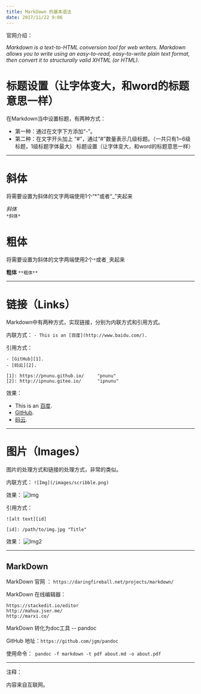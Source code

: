 ```yaml
---
title: MarkDown 的基本语法 
date: 2017/11/22 9:06 
---
```


官网介绍：

*Markdown is a text-to-HTML conversion tool for web writers. 
Markdown allows you to write using an easy-to-read, 
easy-to-write plain text format, then convert it to structurally 
valid XHTML (or HTML).*


# 标题设置（让字体变大，和word的标题意思一样）
在Markdown当中设置标题，有两种方式：
- 第一种：通过在文字下方添加“-”。
- 第二种：在文字开头加上 “#”，通过“#”数量表示几级标题。（一共只有1~6级标题，1级标题字体最大）
标题设置（让字体变大，和word的标题意思一样）

---

# 斜体
将需要设置为斜体的文字两端使用1个“*”或者“_”夹起来

*斜体*  
``` *斜体* ```

# 粗体
将需要设置为斜体的文字两端使用2个``` * ```或者``` _ ```夹起来

**粗体** 
``` **粗体** ```

---

# 链接（Links）
Markdown中有两种方式，实现链接，分别为内联方式和引用方式。

内联方式： 
```- This is an [百度](http://www.baidu.com/). ```

引用方式：
``` 
- [GitHub][1].
- [码云][2].

[1]: https://pnunu.github.io/     "pnunu" 
[2]: http://ipnunu.gitee.io/      "ipnunu"  
```
效果：
- This is an [百度](http://www.baidu.com/).
- [GitHub][1].
- [码云][2].

---

# 图片（Images）
图片的处理方式和链接的处理方式，非常的类似。

内联方式：
``` ![Img](/images/scribble.png) ```

效果：
![Img](/images/scribble.png)

引用方式：
``` 
![alt text][id] 

[id]: /path/to/img.jpg "Title"  
```
效果：
![Img2][3] 

---

MarkDown
--------

MarkDown 官网 ： ``` https://daringfireball.net/projects/markdown/ ```

MarkDown 在线编辑器： 

``` 
https://stackedit.io/editor 
http://mahua.jser.me/
http://marxi.co/
```

MarkDown 转化为doc工具 -- pandoc

GitHub 地址：``` https://github.com/jgm/pandoc ```

使用命令：```  pandoc -f markdown -t pdf about.md -o about.pdf ```

---

注释：

内容来自互联网。

[1]: https://pnunu.github.io/     "pnunu" 
[2]: http://ipnunu.gitee.io/      "ipnunu"
[3]: /images/scribble.png         "Title"  